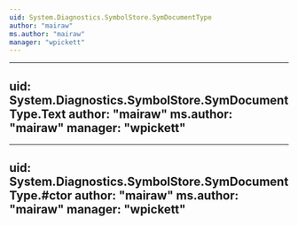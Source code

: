 ```yaml
---
uid: System.Diagnostics.SymbolStore.SymDocumentType
author: "mairaw"
ms.author: "mairaw"
manager: "wpickett"
---
```


---
uid: System.Diagnostics.SymbolStore.SymDocumentType.Text
author: "mairaw"
ms.author: "mairaw"
manager: "wpickett"
---

---
uid: System.Diagnostics.SymbolStore.SymDocumentType.#ctor
author: "mairaw"
ms.author: "mairaw"
manager: "wpickett"
---
